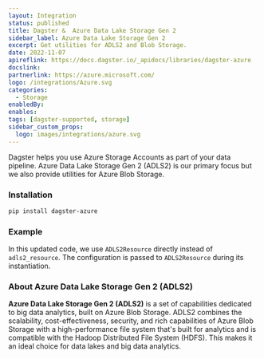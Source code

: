 ```yaml
---
layout: Integration
status: published
title: Dagster &  Azure Data Lake Storage Gen 2
sidebar_label: Azure Data Lake Storage Gen 2
excerpt: Get utilities for ADLS2 and Blob Storage.
date: 2022-11-07
apireflink: https://docs.dagster.io/_apidocs/libraries/dagster-azure
docslink:
partnerlink: https://azure.microsoft.com/
logo: /integrations/Azure.svg
categories:
  - Storage
enabledBy:
enables:
tags: [dagster-supported, storage]
sidebar_custom_props: 
  logo: images/integrations/azure.svg
---
```


Dagster helps you use Azure Storage Accounts as part of your data pipeline. Azure Data Lake Storage Gen 2 (ADLS2) is our primary focus but we also provide utilities for Azure Blob Storage.

### Installation

```bash
pip install dagster-azure
```

### Example

<CodeExample filePath="integrations/azure-adls2.py" language="python" />

In this updated code, we use `ADLS2Resource` directly instead of `adls2_resource`. The configuration is passed to `ADLS2Resource` during its instantiation.

### About Azure Data Lake Storage Gen 2 (ADLS2)

**Azure Data Lake Storage Gen 2 (ADLS2)** is a set of capabilities dedicated to big data analytics, built on Azure Blob Storage. ADLS2 combines the scalability, cost-effectiveness, security, and rich capabilities of Azure Blob Storage with a high-performance file system that's built for analytics and is compatible with the Hadoop Distributed File System (HDFS). This makes it an ideal choice for data lakes and big data analytics.
